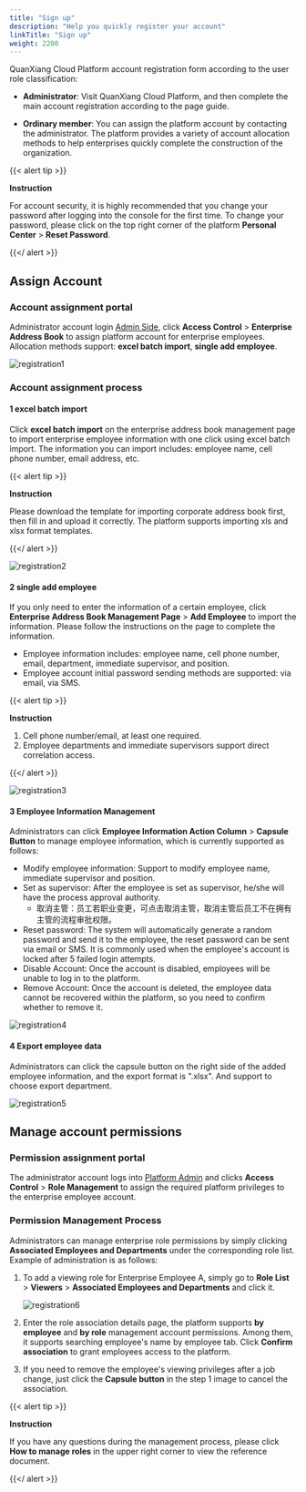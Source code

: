 ```yaml
---
title: "Sign up"
description: "Help you quickly register your account"
linkTitle: "Sign up"
weight: 2200
---
```


QuanXiang Cloud Platform account registration form according to the user role classification:

- **Administrator**: Visit QuanXiang Cloud Platform, and then complete the main account registration according to the page guide.

- **Ordinary member**: You can assign the platform account by contacting the administrator.  The platform provides a variety of account allocation methods to help enterprises quickly complete the construction of the organization.

{{< alert tip >}}

**Instruction**

For account security, it is highly recommended that you change your password after logging into the console for the first time. To change your password, please click on the top right corner of the platform **Personal Center** > **Reset Password**.

{{</ alert >}}

## Assign Account

### Account assignment portal

Administrator account login [Admin Side](https://portal.quanxiang.dev), click **Access Control** > **Enterprise Address Book** to assign platform account for enterprise employees. Allocation methods support: **excel batch import**, **single add employee**.

![registration1](/images/quick_start/registration1.png)

### Account assignment process

#### 1 excel batch import

Click **excel batch import** on the enterprise address book management page to import enterprise employee information with one click using excel batch import. The information you can import includes: employee name, cell phone number, email address, etc.

{{< alert tip >}}

**Instruction**

Please download the template for importing corporate address book first, then fill in and upload it correctly. The platform supports importing xls and xlsx format templates.

{{</ alert >}}

![registration2](/images/quick_start/registration2.png)

#### 2 single add employee

If you only need to enter the information of a certain employee, click **Enterprise Address Book Management Page** > **Add Employee** to import the information. Please follow the instructions on the page to complete the information.

- Employee information includes: employee name, cell phone number, email, department, immediate supervisor, and position.
- Employee account initial password sending methods are supported: via email, via SMS.

{{< alert tip >}}

**Instruction**<br>

1. Cell phone number/email, at least one required.<br>
2. Employee departments and immediate supervisors support direct correlation access.

 {{</ alert >}}

![registration3](/images/quick_start/registration3.png)



#### 3 Employee Information Management

Administrators can click **Employee Information Action Column** > **Capsule Button** to manage employee information, which is currently supported as follows:

- Modify employee information: Support to modify employee name, immediate supervisor and position.
- Set as supervisor: After the employee is set as supervisor, he/she will have the process approval authority.
  - 取消主管：员工若职业变更，可点击取消主管，取消主管后员工不在拥有主管的流程审批权限。
- Reset password: The system will automatically generate a random password and send it to the employee, the reset password can be sent via email or SMS. It is commonly used when the employee's account is locked after 5 failed login attempts.
- Disable Account: Once the account is disabled, employees will be unable to log in to the platform.
- Remove Account: Once the account is deleted, the employee data cannot be recovered within the platform, so you need to confirm whether to remove it.

![registration4](/images/quick_start/registration4.png)

#### 4 Export employee data

Administrators can click the capsule button on the right side of the added employee information, and the export format is ".xlsx". And support to choose export department.

![registration5](/images/quick_start/registration5.png)

## Manage account permissions

### Permission assignment portal

The administrator account logs into [Platform Admin](https://portal.quanxiang.dev) and clicks **Access Control** > **Role Management** to assign the required platform privileges to the enterprise employee account.



### Permission Management Process

Administrators can manage enterprise role permissions by simply clicking **Associated Employees and Departments** under the corresponding role list. Example of administration is as follows:

1. To add a viewing role for Enterprise Employee A, simply go to **Role List** > **Viewers** > **Associated Employees and Departments** and click it.

   ![registration6](/images/quick_start/registration6.png)

2. Enter the role association details page, the platform supports **by employee** and **by role** management account permissions. Among them, it supports searching employee's name by employee tab. Click **Confirm association** to grant employees access to the platform.

3. If you need to remove the employee's viewing privileges after a job change, just click the **Capsule button** in the step 1 image to cancel the association.

{{< alert tip >}}

**Instruction**

If you have any questions during the management process, please click **How to manage roles** in the upper right corner to view the reference document.

{{</ alert >}}

